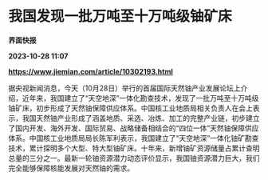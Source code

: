 # 我国发现一批万吨至十万吨级铀矿床
**界面快报**

**2023-10-28 11:07**

**https://www.jiemian.com/article/10302193.html**

据央视新闻消息，今天（10月28日）举行的首届国际天然铀产业发展论坛上介绍，近年来，我国建立了“天空地深”一体化勘查技术，发现了一批万吨至十万吨级铀矿床，初步形成了天然铀保障供应体系。中国核工业地质局相关负责人在会上表示，我国天然铀产业形成了涵盖地质、采选、冶炼、加工的完整产业链，初步建立了国内开发、海外开发、国际贸易、战略储备相结合的“四位一体”天然铀保障供应体系。中国核工业地质局局长陈军利表示，我国建立了“天空地深”一体化铀矿勘查技术，累计探明多个大型、特大型铀矿床。十年来，新增铀矿资源储量占累计查明总量的三分之一。最新一轮铀资源潜力动态评价显示，我国铀资源潜力巨大，我们完全能够保障核能发展对天然铀的需求。